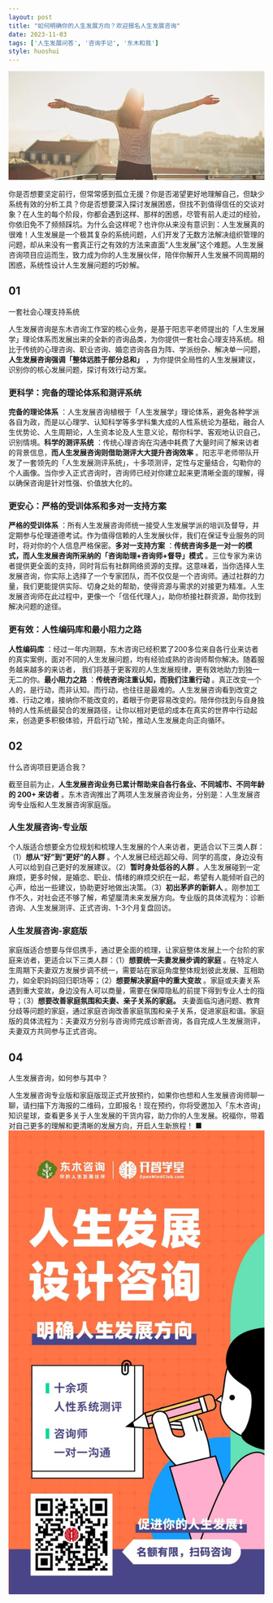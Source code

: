 ```yaml
---
layout: post
title: "如何明确你的人生发展方向？欢迎报名人生发展咨询"
date: 2023-11-03
tags: ['人生发展问答', '咨询手记', '东木和我']
style: huoshui
---
```


![](/assets/post_images/2023-11-03-17319184537970.09376003832516377.jpeg)

你是否想要坚定前行，但常常感到孤立无援？你是否渴望更好地理解自己，但缺少系统有效的分析工具？你是否想要深入探讨发展困惑，但找不到值得信任的交谈对象？在人生的每个阶段，你都会遇到这样、那样的困惑，尽管有前人走过的经验，你依旧免不了频频踩坑。为什么会这样呢？也许你从来没有意识到：人生发展真的很难！人生发展是一个极其复杂的系统问题，人们开发了无数方法解决组织管理的问题，却从来没有一套真正行之有效的方法来直面“人生发展”这个难题。人生发展咨询项目应运而生，致力成为你的人生发展伙伴，陪伴你解开人生发展不同周期的困惑，系统性设计人生发展问题的巧妙解。

## 01  
一套社会心理支持系统

人生发展咨询是东木咨询工作室的核心业务，是基于阳志平老师提出的「人生发展学」理论体系而发展出来的全新的咨询品类，为你提供一套社会心理支持系统。相比于传统的心理咨询、职业咨询、婚恋咨询各自为阵、学派纷杂、解决单一问题，**人生发展咨询强调「整体远胜于部分总和」**
，为你提供全局性的人生发展建议，识别你的核心发展问题，探讨有效行动方案。

### 更科学：完备的理论体系和测评系统

**完备的理论体系**
：人生发展咨询植根于「人生发展学」理论体系，避免各种学派各自为政，而是以心理学、认知科学等多学科集大成的人性系统论为基础，融合人生优势论、人生周期论，人生资本论及人生意义论，帮你科学、客观地认识自己，识别情境。**科学的测评系统**
：传统心理咨询在沟通中耗费了大量时间了解来访者的背景信息，**而人生发展咨询则借助测评大大提升咨询效率**
。阳志平老师带队开发了一套领先的「人生发展测评系统」，十多项测评，定性与定量结合，勾勒你的个人画像。当你步入正式咨询时，咨询师已经对你建立起来更清晰全面的理解，得以确保咨询是针对性强、价值放大化的。

### 更安心：严格的受训体系和多对一支持方案

**严格的受训体系**
：所有人生发展咨询师统一接受人生发展学派的培训及督导，并定期参与伦理道德考试。作为值得信赖的人生发展伙伴，我们在保证专业服务的同时，将对你的个人信息严格保密。**多对一支持方案**
：**传统咨询多是一对一的模式，而人生发展咨询所采纳的「咨询助理+咨询师+督导」模式**
。三位专家为来访者提供更全面的支持，同时背后有社群网络资源的支撑。这意味着，当你选择人生发展咨询，你实际上选择了一个专家团队，而不仅仅是一个咨询师。通过社群的力量，我们更能提供实际、切身之处的帮助，使得资源与需求的对接更为精准。人生发展咨询师在此过程中，更像一个「信任代理人」，助你桥接社群资源，助你找到解决问题的途径。

### 更有效：人性编码库和最小阻力之路

**人性编码库**
：经过一年内测期，东木咨询已经积累了200多位来自各行业来访者的真实案例，面对不同的人生发展问题，均有经验成熟的咨询师帮你解决。随着服务越来越多的来访者，
我们将基于更客观的人生发展规律，更有效地助力到独一无二的你。**最小阻力之路** ：**传统咨询注重认知，而我们注重行动**
。真正改变一个人的，是行动，而非认知。而行动，也往往是最难的。人生发展咨询看到改变之难、行动之难，接纳你不能改变的，着眼于你更容易改变的。陪伴你找到与自身独特的人性系统最契合的发展路径，让你以相对更低的成本在真实的世界中行动起来，创造更多积极体验，开启行动飞轮，推动人生发展走向正向循环。

## 02  
什么咨询项目更适合我？

截至目前为止，**人生发展咨询业务已累计帮助来自各行各业、不同城市、不同年龄的 200+ 来访者**
。东木咨询推出了两项人生发展咨询业务，分别是：人生发展咨询专业版和人生发展咨询家庭版。

### 人生发展咨询-专业版

个人版适合想要全方位规划和梳理人生发展的个人来访者，更适合以下三类人群：（1）**想从“好”到“更好”的人群**
。个人发展已经远超父母、同学的高度，身边没有人可以给到自己更好的发展建议。（2）**暂时身处低谷的人群**
。人生发展碰到一定麻烦，更多时候，是婚恋、职业、情绪的麻烦交织在一起，希望有人能倾听自己的心声，给出一些建议，协助更好地做出决策。（3）**初出茅庐的新鲜人**
。刚参加工作不久，对社会还不够了解，希望厘清未来发展方向。专业版的具体流程为：诊断咨询、人生发展测评、正式咨询、1-3个月复盘回访。

### 人生发展咨询-家庭版

家庭版适合想要与伴侣携手，通过更全面的梳理，让家庭整体发展上一个台阶的家庭来访者，更适合以下三类人群：（1）**想要统一夫妻发展步调的家庭**
。在特定人生周期下夫妻双方发展步调不统一，需要站在家庭角度整体规划彼此发展、互相助力，如全职妈妈回归职场等；（2）**想要解决家庭中的重大变故**
。家庭或夫妻关系遇到重大变故，身边没有人可以商量，需要在保障隐私的前提下得到专业人士的指导；（3）**想要改善家庭氛围和夫妻、亲子关系的家庭。**
夫妻面临沟通问题、教育分歧等问题的家庭，通过家庭咨询改善家庭氛围和亲子关系，促进家庭和谐。家庭版的具体流程为：夫妻双方分别与咨询师完成诊断咨询，各自完成人生发展测评，夫妻双方共同参与正式咨询。

## 04  
人生发展咨询，如何参与其中？

人生发展咨询专业版和家庭版现正式开放预约，如果你也想和人生发展咨询师聊一聊，请扫描下方海报的二维码，立即报名！现在预约，你将受邀加入「东木咨询」知识星球，查看更多关于人生发展的干货内容，助力你的人生发展。祝福你，带着对自己更多的理解和更清晰的发展方向，开启人生新旅程！
■![](/assets/post_images/2023-11-03-17319184542040.3193622024625111.jpeg)